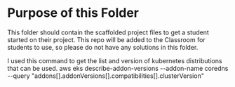 # Purpose of this Folder

This folder should contain the scaffolded project files to get a student started on their project. This repo will be added to the Classroom for students to use, so please do not have any solutions in this folder.

I used this command to get the list and version of kubernetes distributions that can be used.
aws eks describe-addon-versions --addon-name coredns --query "addons[].addonVersions[].compatibilities[].clusterVersion"